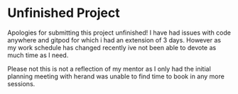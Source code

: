 # Unfinished Project 

Apologies for submitting this project unfinished! I have had issues with code anywhere and gitpod for which i had an extension of 3 days. However as my work schedule has changed recently ive not been able to devote as much time as I need.

Please not this is not a reflection of my mentor as I only had the initial planning meeting with herand was unable to find time to book in any more sessions.

